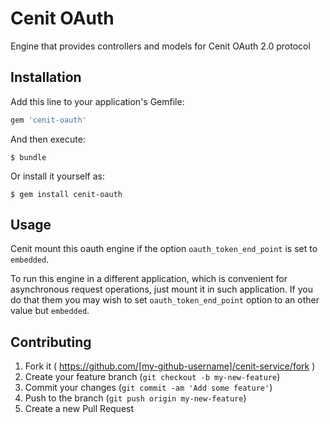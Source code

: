 # Cenit OAuth

Engine that provides controllers and models for Cenit OAuth 2.0 protocol

## Installation

Add this line to your application's Gemfile:

```ruby
gem 'cenit-oauth'
```

And then execute:

    $ bundle

Or install it yourself as:

    $ gem install cenit-oauth

## Usage

Cenit mount this oauth engine if the option `oauth_token_end_point` is set to `embedded`.

To run this engine in a different application, which is convenient for asynchronous request operations, just mount it in such application.
If you do that them you may wish to set `oauth_token_end_point` option to an other value but `embedded`.

## Contributing

1. Fork it ( https://github.com/[my-github-username]/cenit-service/fork )
2. Create your feature branch (`git checkout -b my-new-feature`)
3. Commit your changes (`git commit -am 'Add some feature'`)
4. Push to the branch (`git push origin my-new-feature`)
5. Create a new Pull Request
